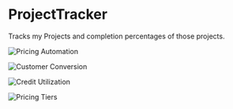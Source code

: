 # ProjectTracker
Tracks my Projects and completion percentages of those projects. 


![Pricing Automation](https://github.com/users/Nick-McCubbin00/projects/5)


![Customer Conversion](https://github.com/users/Nick-McCubbin00/projects/1)


![Credit Utilization](https://github.com/users/Nick-McCubbin00/projects/4)

![Pricing Tiers](https://github.com/users/Nick-McCubbin00/projects/2)
